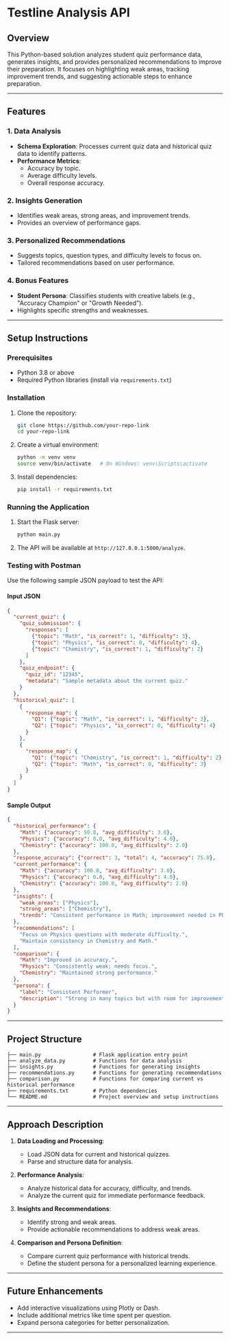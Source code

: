 # Testline Analysis API

## Overview
This Python-based solution analyzes student quiz performance data, generates insights, and provides personalized recommendations to improve their preparation. It focuses on highlighting weak areas, tracking improvement trends, and suggesting actionable steps to enhance preparation.

---

## Features

### 1. Data Analysis
- **Schema Exploration**: Processes current quiz data and historical quiz data to identify patterns.
- **Performance Metrics**:
  - Accuracy by topic.
  - Average difficulty levels.
  - Overall response accuracy.

### 2. Insights Generation
- Identifies weak areas, strong areas, and improvement trends.
- Provides an overview of performance gaps.

### 3. Personalized Recommendations
- Suggests topics, question types, and difficulty levels to focus on.
- Tailored recommendations based on user performance.

### 4. Bonus Features
- **Student Persona**: Classifies students with creative labels (e.g., "Accuracy Champion" or "Growth Needed").
- Highlights specific strengths and weaknesses.

---

## Setup Instructions

### Prerequisites
- Python 3.8 or above
- Required Python libraries (install via `requirements.txt`)

### Installation
1. Clone the repository:
   ```bash
   git clone https://github.com/your-repo-link
   cd your-repo-link
   ```
2. Create a virtual environment:
   ```bash
   python -m venv venv
   source venv/bin/activate   # On Windows: venv\Scripts\activate
   ```
3. Install dependencies:
   ```bash
   pip install -r requirements.txt
   ```

### Running the Application
1. Start the Flask server:
   ```bash
   python main.py
   ```
2. The API will be available at `http://127.0.0.1:5000/analyze`.

### Testing with Postman
Use the following sample JSON payload to test the API:

#### Input JSON
```json
{
  "current_quiz": {
    "quiz_submission": {
      "responses": [
        {"topic": "Math", "is_correct": 1, "difficulty": 3},
        {"topic": "Physics", "is_correct": 0, "difficulty": 4},
        {"topic": "Chemistry", "is_correct": 1, "difficulty": 2}
      ]
    },
    "quiz_endpoint": {
      "quiz_id": "12345",
      "metadata": "Sample metadata about the current quiz."
    }
  },
  "historical_quiz": [
    {
      "response_map": {
        "Q1": {"topic": "Math", "is_correct": 1, "difficulty": 3},
        "Q2": {"topic": "Physics", "is_correct": 0, "difficulty": 4}
      }
    },
    {
      "response_map": {
        "Q1": {"topic": "Chemistry", "is_correct": 1, "difficulty": 2},
        "Q2": {"topic": "Math", "is_correct": 0, "difficulty": 3}
      }
    }
  ]
}
```

#### Sample Output
```json
{
  "historical_performance": {
    "Math": {"accuracy": 50.0, "avg_difficulty": 3.0},
    "Physics": {"accuracy": 0.0, "avg_difficulty": 4.0},
    "Chemistry": {"accuracy": 100.0, "avg_difficulty": 2.0}
  },
  "response_accuracy": {"correct": 3, "total": 4, "accuracy": 75.0},
  "current_performance": {
    "Math": {"accuracy": 100.0, "avg_difficulty": 3.0},
    "Physics": {"accuracy": 0.0, "avg_difficulty": 4.0},
    "Chemistry": {"accuracy": 100.0, "avg_difficulty": 2.0}
  },
  "insights": {
    "weak_areas": ["Physics"],
    "strong_areas": ["Chemistry"],
    "trends": "Consistent performance in Math; improvement needed in Physics."
  },
  "recommendations": [
    "Focus on Physics questions with moderate difficulty.",
    "Maintain consistency in Chemistry and Math."
  ],
  "comparison": {
    "Math": "Improved in accuracy.",
    "Physics": "Consistently weak; needs focus.",
    "Chemistry": "Maintained strong performance."
  },
  "persona": {
    "label": "Consistent Performer",
    "description": "Strong in many topics but with room for improvement."
  }
}
```

---

## Project Structure

```
├── main.py                 # Flask application entry point
├── analyze_data.py         # Functions for data analysis
├── insights.py             # Functions for generating insights
├── recommendations.py      # Functions for generating recommendations
├── comparison.py           # Functions for comparing current vs historical performance
├── requirements.txt        # Python dependencies
└── README.md               # Project overview and setup instructions
```

---

## Approach Description
1. **Data Loading and Processing**:
   - Load JSON data for current and historical quizzes.
   - Parse and structure data for analysis.

2. **Performance Analysis**:
   - Analyze historical data for accuracy, difficulty, and trends.
   - Analyze the current quiz for immediate performance feedback.

3. **Insights and Recommendations**:
   - Identify strong and weak areas.
   - Provide actionable recommendations to address weak areas.

4. **Comparison and Persona Definition**:
   - Compare current quiz performance with historical trends.
   - Define the student persona for a personalized learning experience.

---

## Future Enhancements
- Add interactive visualizations using Plotly or Dash.
- Include additional metrics like time spent per question.
- Expand persona categories for better personalization.

---


